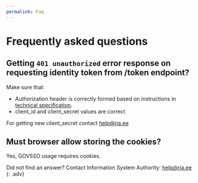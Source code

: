 ```yaml
---
permalink: Faq
---
```


# Frequently asked questions

## Getting `401 unauthorized` error response on requesting identity token from /token endpoint?

Make sure that:
- Authorization header is correctly formed based on instructions in [technical specification](/TechnicalSpecification#62-identity-token-request).
- client_id and client_secret values are correct

For getting new client_secret contact help@ria.ee

## Must browser allow storing the cookies?

Yes, GOVSSO usage requires cookies.  


Did not find an answer? Contact Information System Authority: help@ria.ee
{: .adv}
